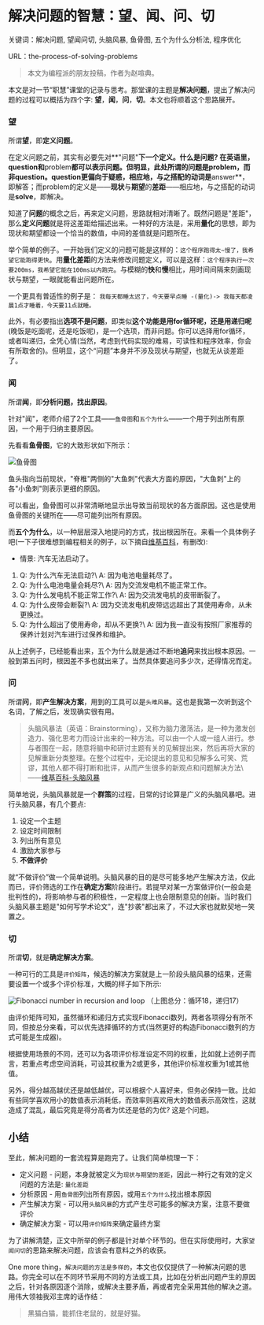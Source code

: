 # 解决问题的智慧：望、闻、问、切

关键词：解决问题, 望闻问切, 头脑风暴, 鱼骨图, 五个为什么分析法, 程序优化

URL：the-process-of-solving-problems

> 本文为编程派的朋友投稿，作者为赵喧典。

本文是对一节“职慧”课堂的记录与思考。那堂课的主题是**解决问题**，提出了解决问题的过程可以概括为四个字: **望**，**闻**，**问**，**切**。本文也将顺着这个思路展开。

### 望

所谓**望**，即**定义问题**。

在定义问题之前，其实有必要先对**"问题"**下一个定义。什么是问题? 在英语里，**question**和**problem**都可以表示问题。但明显，此处所谓的问题是problem，而非question。question更偏向于疑惑，相应地，与之搭配的动词是**answer**，即解答；而problem的定义是——**现状**与**期望**的**差距**——相应地，与之搭配的动词是**solve**，即解决。

知道了**问题**的概念之后，再来定义问题，思路就相对清晰了。既然问题是"差距"，那么**定义问题**就是将这差距给描述出来。一种好的方法是，采用**量化**的思想，即为现状和期望都设一个恰当的数值，中间的差值就是问题所在。

举个简单的例子。一开始我们定义的问题可能是这样的：`这个程序跑得太~慢了，我希望它能跑得更快`。用**量化差距**的方法来修改问题定义，可以是这样：`这个程序执行一次要200ms，我希望它能在100ms以内跑完`。与模糊的**快**和**慢**相比，用时间间隔来刻画现状与期望，一眼就能看出问题所在。

一个更具有普适性的例子是： `我每天都睡太迟了，今天要早点睡 -(量化)-> 我每天都凌晨1点才睡着，今天要11点就睡。`

此外，有必要指出**选项不是问题**，即类似**这个功能是用for循环呢，还是用递归呢**(晚饭是吃面呢，还是吃饭呢)，是一个选项，而非问题。你可以选择用for循环，或者叫递归，全凭心情(当然，考虑到代码实现的难易，可读性和程序效率，你会有所取舍的)。但明显，这个“问题”本身并不涉及现状与期望，也就无从谈差距了。

### 闻

所谓**闻**，即**分析问题，找出原因**。

针对"闻"，老师介绍了2个工具——`鱼骨图`和`五个为什么`——一个用于列出所有原因，一个用于归纳主要原因。

先看看**鱼骨图**，它的大致形状如下所示： 

![鱼骨图](http://ww3.sinaimg.cn/mw690/006faQNTgw1f4k4nenlejj30pc0cfacb.jpg)

鱼头指向当前现状，"脊椎"两侧的"大鱼刺"代表大方面的原因，"大鱼刺"上的各"小鱼刺"则表示更细的原因。

可以看出，鱼骨图可以非常清晰地显示出导致当前现状的各方面原因。这也是使用鱼骨图的关键所在——尽可能列出所有原因。

而**五个为什么**，以一种层层深入地提问的方式，找出根因所在。来看一个具体例子吧(一下子很难想到编程相关的例子，以下摘自[维基百科](https://zh。wikipedia。org/wiki/%E4%BA%94%E4%B8%AA%E4%B8%BA%E4%BB%80%E4%B9%88)，有删改):

- 情景: 汽车无法启动了。
 1. Q: 为什么汽车无法启动?\\
 A: 因为电池电量耗尽了。
 2. Q: 为什么电池电量会耗尽?\\
 A: 因为交流发电机不能正常工作。
 3. Q: 为什么发电机不能正常工作?\\
 A: 因为交流发电机的皮带断裂了。
 4. Q: 为什么皮带会断裂?\\
 A: 因为交流发电机皮带远远超出了其使用寿命，从未更换过。
 5. Q: 为什么超出了使用寿命，却从不更换?\\
 A: 因为我一直没有按照厂家推荐的保养计划对汽车进行过保养和维护。

从上述例子，已经能看出来，五个为什么就是通过不断地**追问**来找出根本原因。一般到第五问时，根因差不多也就出来了。当然具体要追问多少次，还得情况而定。

### 问

所谓**问**，即**产生解决方案**，用到的工具可以是`头难风暴`。这也是我第一次听到这个名词，了解之后，发现确实很有用。

> 头脑风暴法（英语：Brainstorming），又称为脑力激荡法，是一种为激发创造力、强化思考力而设计出来的一种方法。可以由一个人或一组人进行。参与者围在一起，随意将脑中和研讨主题有关的见解提出来，然后再将大家的见解重新分类整理。在整个过程中，无论提出的意见和见解多么可笑、荒谬，其他人都不得打断和批评，从而产生很多的新观点和问题解决方法\\
——[维基百科-头脑风暴](https://zh。wikipedia。org/wiki/%E8%85%A6%E5%8A%9B%E6%BF%80%E7%9B%AA%E6%B3%95)

简单地说，头脑风暴就是一个**群策**的过程，日常的讨论算是广义的头脑风暴吧。进行头脑风暴，有几个要点:

1. 设定一个主题
2. 设定时间限制
3. 列出所有意见
4. 激励大家参与
5. **不做评价**

就“不做评价”做一个简单说明。头脑风暴的目的是尽可能多地产生解决方法，仅此而已，评价筛选的工作在**确定方案**阶段进行。若提早对某一方案做评价(一般会是批判性的)，将影响参与者的积极性，一定程度上也会限制意见的创新。当时我们头脑风暴主题是"如何写学术论文"，连"抄袭"都出来了，不过大家也就默契地一笑置之。

### 切

所谓**切**，就是**确定解决方案**。

一种可行的工具是`评价矩阵`，候选的解决方案就是上一阶段头脑风暴的结果，还需要设置一个或多个评价标准，大概的样子如下所示:

![Fibonacci number in recursion and loop](http://ww1.sinaimg.cn/mw690/006faQNTgw1f4k4nesydjj30oy039gnc.jpg)
（上图总分：循环18，递归17）

由评价矩阵可知，虽然循环和递归方式实现Fibonacci数列，两者各项得分有所不同，但按总分来看，可以优先选择循环的方式(当然更好的构造Fibonacci数列的方式可能是生成器)。

根据使用场景的不同，还可以为各项评价标准设定不同的权重，比如就上述例子而言，若重点考虑空间消耗，可设其权重为2或更多，其他评价标准权重为1或其他值。

另外，得分越高越优还是越低越优，可以根据个人喜好来，但务必保持一致。比如有些同学喜欢用小的数值表示消耗低，而效率则喜欢用大的数值表示高效性，这就造成了混乱，最后究竟是得分高者为优还是低的为优? 这是个问题。

## 小结

至此，解决问题的一套流程算是跑完了。让我们简单梳理一下：

- 定义问题 - 问题，本身就被定义为`现状与期望的差距`，因此一种行之有效的定义问题的方法是: `量化差距`
- 分析原因 - 用`鱼骨图`列出所有原因，或用`五个为什么`找出根本原因
- 产生解决方案 - 可以用`头脑风暴`的方式产生尽可能多的解决方案，注意不要做评价
- 确定解决方案 - 可以用`评价矩阵`来确定最终方案

为了讲解清楚，正文中所举的例子都是针对单个环节的。但在实际使用时，大家`望闻问切`的思路来解决问题，应该会有意料之外的收获。

One more thing，`解决问题的方法是多样的`，本文也仅仅提供了一种解决问题的思路。你完全可以在不同环节采用不同的方法或工具，比如在分析出问题产生的原因之后，针对各原因逐个消除，或解决主要矛盾，再或者完全采用其他的解决之道。用伟大领袖我邓主席的话作结：

> 黑猫白猫，能抓住老鼠的，就是好猫。

